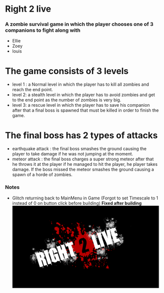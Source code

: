 # Right 2 live
### A zombie survival game in which the player chooses one of 3 companions to fight along with
* Ellie
* Zoey
* louis
# The game consists of 3 levels 
* level 1 : a Normal level in which the player has to kill all zombies and reach the end point.
* level 2: a stealth level in which the player has to avoid zombies and get to the end point as the number of zombies is very big.
* level 3: a rescue level in which the player has to save his companion after that a final boss is spawned that must be killed in order to finish the game.
# The final boss has 2 types of attacks
* earthquake attack : the final boss smashes the ground causing the player to take damage if he was not jumping at the moment.
* meteor attack : the final boss charges a super strong meteor after that he throws it at the player if he managed to hit the player, he player takes damage. If the boss missed the meteor smashes the ground causing a spawn of a horde of zombies.

### Notes
- Glitch returning back to MainMenu in Game (Forgot to set Timescale to 1 instead of 0 on button click before building) **Fixed after building**
![Game](./Assets/Textures/UI/MainMenu/logoFull.png)
